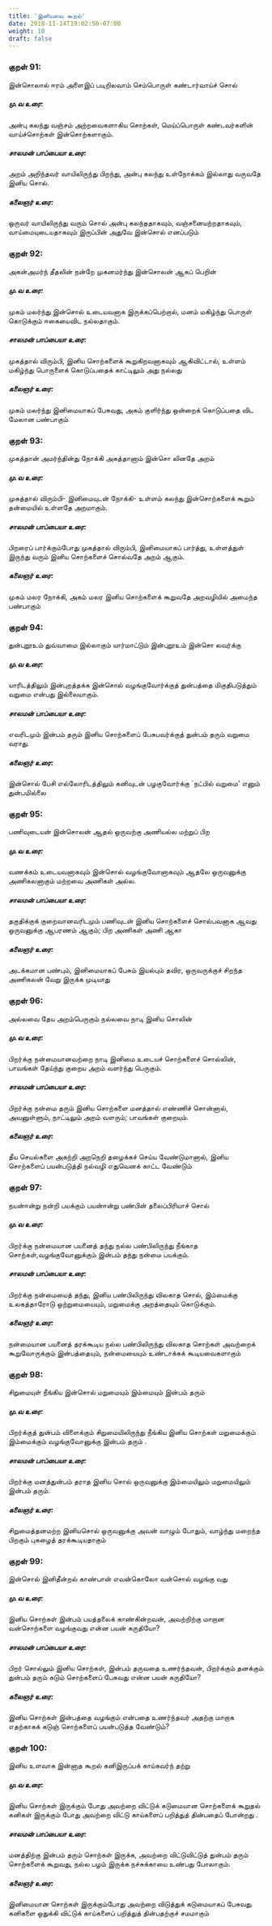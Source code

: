 ```yaml
---
title: 'இனியவை கூறல்'
date: 2018-11-14T19:02:50-07:00
weight: 10
draft: false
---
```


### குறள் 91:
இன்சொலால் ஈரம் அளைஇப் படிறிலவாம்
செம்பொருள் கண்டார்வாய்ச் சொல்
##### மு.வ உரை:
அன்பு கலந்து வஞ்சம் அற்றவைகளாகிய சொற்கள், மெய்ப்பொருள் கண்டவர்களின் வாய்ச்சொற்கள் இன்சொற்களாகும்.
##### சாலமன் பாப்பையா உரை:
அறம் அறிந்தவர் வாயிலிருந்து பிறந்து, அன்பு கலந்து உள்நோக்கம் இல்லாது வருவதே இனிய சொல்.
##### கலைஞர் உரை:
ஒருவர் வாயிலிருந்து வரும் சொல் அன்பு கலந்ததாகவும், வஞ்சனையற்றதாகவும், வாய்மையுடையதாகவும் இருப்பின் அதுவே இன்சொல் எனப்படும்
### குறள் 92:
அகன்அமர்ந் தீதலின் நன்றே முகனமர்ந்து
இன்சொலன் ஆகப் பெறின்
##### மு.வ உரை:
முகம் மலர்ந்து இன்சொல் உடையவனாக இருக்கப்பெற்றால், மனம் மகிழ்ந்து பொருள் கொடுக்கும் ஈகையைவிட நல்லதாகும்.
##### சாலமன் பாப்பையா உரை:
முகத்தால் விரும்பி, இனிய சொற்களைக் கூறுகிறவனாகவும் ஆகிவிட்டால், உள்ளம் மகிழ்ந்து பொருளைக் கொடுப்பதைக் காட்டிலும் அது நல்லது
##### கலைஞர் உரை:
முகம் மலர்ந்து இனிமையாகப் பேசுவது, அகம் குளிர்ந்து ஒன்றைக் கொடுப்பதை விட மேலான பண்பாகும்
### குறள் 93:
முகத்தான் அமர்ந்தின்து நோக்கி அகத்தானாம்
இன்சொ லினதே அறம்
##### மு.வ உரை:
முகத்தால் விரும்பி- இனிமையுடன் நோக்கி- உள்ளம் கலந்து இன்சொற்களைக் கூறும் தன்மையில் உள்ளதே அறமாகும்.
##### சாலமன் பாப்பையா உரை:
பிறரைப் பார்க்கும்போது முகத்தால் விரும்பி, இனிமையாகப் பார்த்து, உள்ளத்துள் இருந்து வரும் இனிய சொற்களைச் சொல்வதே அறம் ஆகும்.
##### கலைஞர் உரை:
முகம் மலர நோக்கி, அகம் மலர இனிய சொற்களைக் கூறுவதே அறவழியில் அமைந்த பண்பாகும்
### குறள் 94:
துன்புறூஉம் துவ்வாமை இல்லாகும் யார்மாட்டும்
இன்புறூஉம் இன்சொ லவர்க்கு
##### மு.வ உரை:
யாரிடத்திலும் இன்புறத்தக்க இன்சொல் வழங்குவோர்க்குத் துன்பத்தை மிகுதிபடுத்தும் வறுமை என்பது இல்லையாகும்.
##### சாலமன் பாப்பையா உரை:
எவரிடமும் இன்பம் தரும் இனிய சொற்களைப் பேசுபவர்க்குத் துன்பம் தரும் வறுமை வராது.
##### கலைஞர் உரை:
இன்சொல் பேசி எல்லோரிடத்திலும் கனிவுடன் பழகுவோர்க்கு `நட்பில் வறுமை' எனும் துன்பமில்லை
### குறள் 95:
பணிவுடையன் இன்சொலன் ஆதல் ஒருவற்கு
அணியல்ல மற்றுப் பிற
##### மு.வ உரை:
வணக்கம் உடையவனாகவும் இன்சொல் வழங்குவோனாகவும் ஆதலே ஒருவனுக்கு அணிகலனாகும் மற்றவை அணிகள் அல்ல.
##### சாலமன் பாப்பையா உரை:
தகுதிக்குக் குறைவானவரிடமும் பணிவுடன் இனிய சொற்களைச் சொல்பவனாக ஆவது ஒருவனுக்கு ஆபரணம் ஆகும்; பிற அணிகள் அணி ஆகா
##### கலைஞர் உரை:
அடக்கமான பண்பும், இனிமையாகப் பேசும் இயல்பும் தவிர, ஒருவருக்குச் சிறந்த அணிகலன் வேறு இருக்க முடியாது
### குறள் 96:
அல்லவை தேய அறம்பெருகும் நல்லவை
நாடி இனிய சொலின்
##### மு.வ உரை:
பிறர்க்கு நன்மையானவற்றை நாடி இனிமை உடையச் சொற்களைச் சொல்லின், பாவங்கள் தேய்ந்து குறைய அறம் வளர்ந்து பெருகும்.
##### சாலமன் பாப்பையா உரை:
பிறர்க்கு நன்மை தரும் இனிய சொற்களை மனத்தால் எண்ணிச் சொன்னால், அவனுள்ளும், நாட்டிலும் அறம் வளரும்; பாவங்கள் குறையும்.
##### கலைஞர் உரை:
தீய செயல்களை அகற்றி அறநெறி தழைக்கச் செய்ய வேண்டுமானால், இனிய சொற்களைப் பயன்படுத்தி நல்வழி எதுவெனக் காட்ட வேண்டும்
### குறள் 97:
நயன்ஈன்று நன்றி பயக்கும் பயன்ஈன்று
பண்பின் தலைப்பிரியாச் சொல்
##### மு.வ உரை:
பிறர்க்கு நன்மையான பயனைத் தந்து நல்ல பண்பிலிருந்து நீங்காத சொற்கள்,வழங்குவோனுக்கும் இன்பம் தந்து நன்மை பயக்கும்.
##### சாலமன் பாப்பையா உரை:
பிறர்க்கு நன்மையைத் தந்து, இனிய பண்பிலிருந்து விலகாத சொல், இம்மைக்கு உலகத்தாரோடு ஒற்றுமையையும், மறுமைக்கு அறத்தையும் கொடுக்கும்.
##### கலைஞர் உரை:
நன்மையான பயனைத் தரக்கூடிய நல்ல பண்பிலிருந்து விலகாத சொற்கள் அவற்றைக் கூறுவோருக்கும் இன்பத்தையும், நன்மையையும் உண்டாக்கக் கூடியவைகளாகும்
### குறள் 98:
சிறுமையுள் நீங்கிய இன்சொல் மறுமையும்
இம்மையும் இன்பம் தரும்
##### மு.வ உரை:
பிறர்க்குத் துன்பம் விளைக்கும் சிறுமையிலிருந்து நீங்கிய இனிய சொற்கள் மறுமைக்கும் இம்மைக்கும் வழங்குவோனுக்கு இன்பம் தரும் .
##### சாலமன் பாப்பையா உரை:
பிறர்க்கு மனத்துன்பம் தராத இனிய சொல் ஒருவனுக்கு இம்மையிலும் மறுமையிலும் இன்பம் தரும்.
##### கலைஞர் உரை:
சிறுமைத்தனமற்ற இனியசொல் ஒருவனுக்கு அவன் வாழும் போதும், வாழ்ந்து மறைந்த பிறகும் புகழைத் தரக்கூடியதாகும்
### குறள் 99:
இன்சொல் இனிதீன்றல் காண்பான் எவன்கொலோ
வன்சொல் வழங்கு வது
##### மு.வ உரை:
இனிய சொற்கள் இன்பம் பயத்தலைக் காண்கின்றவன், அவற்றிற்கு மாறான வன்சொற்களை வழங்குவது என்ன பயன் கருதியோ?
##### சாலமன் பாப்பையா உரை:
பிறர் சொல்லும் இனிய சொற்கள், இன்பம் தருவதை உணர்ந்தவன், பிறர்க்கும் தனக்கும் துன்பம் தரும் கடும் சொற்களைப் பேசுவது என்ன பயன் கருதியோ?
##### கலைஞர் உரை:
இனிய சொற்கள் இன்பத்தை வழங்கும் என்பதை உணர்ந்தவர் அதற்கு மாறாக எதற்காகக் கடுஞ் சொற்களைப் பயன்படுத்த வேண்டும்?
### குறள் 100:
இனிய உளவாக இன்னாத கூறல்
கனிஇருப்பக் காய்கவர்ந் தற்று
##### மு.வ உரை:
இனிய சொற்கள் இருக்கும் போது அவற்றை விட்டுக் கடுமையான சொற்களைக் கூறுதல் கனிகள் இருக்கும் போது அவற்றை விட்டு காய்களைப் பறித்துத் தின்பதைப் போன்றது .
##### சாலமன் பாப்பையா உரை:
மனத்திற்கு இன்பம் தரும் சொற்கள் இருக்க, அவற்றை விட்டுவிட்டுத் துன்பம் தரும் சொற்களைக் கூறுவது, நல்ல பழம் இருக்க நச்சுக்காயை உண்பது போலாகும்.
##### கலைஞர் உரை:
இனிமையான சொற்கள் இருக்கும்போது அவற்றை விடுத்துக் கடுமையாகப் பேசுவது கனிகளை ஒதுக்கி விட்டுக் காய்களைப் பறித்துத் தின்பதற்குச் சமமாகும்